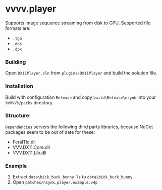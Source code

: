 # vvvv.player

Supports image sequence streaming from disk to GPU. Supported file formats are:
- `.tga`
- `.dds`
- `.dpx`

### Building
Open `DX11Player.sln` from `plugins/DX11Player` and build the solution file.

### Installation
Build with configuration `Release` and copy `build\Release\nsynk` into your
`%VVVV%/packs` directory.

### Structure:
`Dependencies` servers the following third party libraries, because NuGet packages seem to be out of date for these:
- FeralTic.dll
- VVV.DX11.Core.dll
- VVV.DX11.Lib.dll

### Example
1. Extract `data\bick_buck_bunny.7z` to `data\bick_buck_bunny`
2. Open `patches/nsynk.player.example.v4p`
